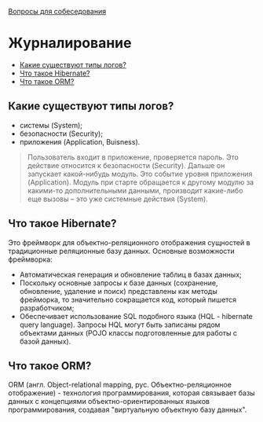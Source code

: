 [Вопросы для собеседования](README.md)

# Журналирование
+ [Какие существуют типы логов?](#Какие-существуют-типы-логов)  
+ [Что такое Hibernate?](hibernate.md#Что-такое-Hibernate?)
+ [Что такое ORM?](hibernate.md#Что-такое-ORM??)

## Какие существуют типы логов?
+ системы (System);
+ безопасности (Security);
+ приложения (Application, Buisness).

> Пользователь входит в приложение, проверяется пароль. Это действие относится к безопасности (Security). Дальше он запускает какой-нибудь модуль. Это событие уровня приложения (Application). Модуль при старте обращается к другому модулю за какими-то дополнительными данными, производит какие-либо еще вызовы – это уже системные действия (System).

## Что такое Hibernate?
Это фреймворк для объектно-реляционного отображения сущностей в традиционные реляционные базу данных.
Основные возможности фреймворка:

+ Автоматическая генерация и обновление таблиц в базах данных;
+ Поскольку основные запросы к базе данных (сохранение, обновление, удаление и поиск) представлены как методы фрейморка, то значительно сокращается код, который пишется разработчиком;
+ Обеспечивает использование SQL подобного языка (HQL - hibernate query language). Запросы HQL могут быть записаны рядом объектами данных (POJO классы подготовленные для работы с базой данных).


## Что такое ORM?
ORM (англ. Object-relational mapping, рус. Объектно-реляционное отображение) - технология программирования,
которая связывает базы данных с концепциями объектно-ориентированных языков программирования, создавая "виртуальную объектную базу данных".
